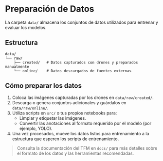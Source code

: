 # Preparación de Datos

La carpeta `data/` almacena los conjuntos de datos utilizados para entrenar y evaluar los modelos.

## Estructura

```
data/
└── raw/
    ├── created/   # Datos capturados con drones y preparados manualmente
    └── online/    # Datos descargados de fuentes externas
```

## Cómo preparar los datos

1. Coloca las imágenes capturadas por los drones en `data/raw/created/`.
2. Descarga o genera conjuntos adicionales y guárdalos en `data/raw/online/`.
3. Utiliza scripts en `src/` o tus propios notebooks para:
   - Limpiar y etiquetar las imágenes.
   - Convertir las anotaciones al formato requerido por el modelo (por ejemplo, YOLO).
4. Una vez procesados, mueve los datos listos para entrenamiento a la estructura que esperen los scripts de entrenamiento.

> Consulta la documentación del TFM en `docs/` para más detalles sobre el formato de los datos y las herramientas recomendadas.
